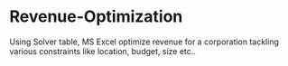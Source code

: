 # Revenue-Optimization
Using Solver table, MS Excel optimize revenue for a corporation tackling various constraints like location, budget, size etc..
